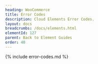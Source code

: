 ```yaml
---
heading: WooCommerce
title: Error Codes
description: Cloud Elements Error Codes.
layout: docs
breadcrumbs: /docs/elements.html
elementId: 127
parent: Back to Element Guides
order: 40
---
```


{% include error-codes.md %}
